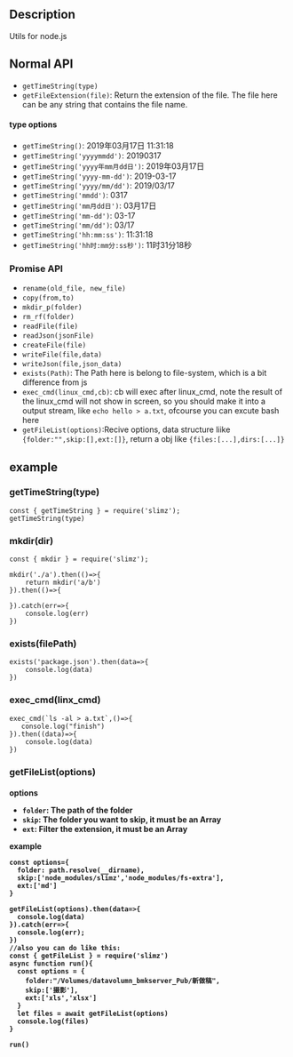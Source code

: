 ## Description
Utils for node.js

## Normal API
- `getTimeString(type)`
- `getFileExtension(file)`: Return the extension of the file. The file here can be any string that contains the file name.

#### type options
- `getTimeString()`: 2019年03月17日 11:31:18
- `getTimeString('yyyymmdd')`: 20190317
- `getTimeString('yyyy年mm月dd日')`: 2019年03月17日
- `getTimeString('yyyy-mm-dd')`: 2019-03-17
- `getTimeString('yyyy/mm/dd')`: 2019/03/17
- `getTimeString('mmdd')`: 0317
- `getTimeString('mm月dd日')`: 03月17日
- `getTimeString('mm-dd')`: 03-17
- `getTimeString('mm/dd')`: 03/17
- `getTimeString('hh:mm:ss')`: 11:31:18
- `getTimeString('hh时:mm分:ss秒')`: 11时31分18秒

### Promise API
- `rename(old_file, new_file)`
- `copy(from,to)`
- `mkdir_p(folder)`
- `rm_rf(folder)`
- `readFile(file)`
- `readJson(jsonFile)`
- `createFile(file)`
- `writeFile(file,data)`
- `writeJson(file,json_data)`
- `exists(Path)`: The Path here is belong to file-system, which is a bit difference from js
- `exec_cmd(linux_cmd,cb)`: cb will exec after linux_cmd, note the result of the linux_cmd will not show in screen, so you should make it into a output stream, like `echo hello > a.txt`, ofcourse you can excute bash here
- `getFileList(options)`:Recive options, data structure liike `{folder:"",skip:[],ext:[]}`, return a obj like `{files:[...],dirs:[...]}`

## example
### getTimeString(type)
```
const { getTimeString } = require('slimz');
getTimeString(type)
```
### mkdir(dir)
```
const { mkdir } = require('slimz');

mkdir('./a').then(()=>{
	return mkdir('a/b')
}).then(()=>{

}).catch(err=>{
	console.log(err)
})
```

### exists(filePath)
```
exists('package.json').then(data=>{
	console.log(data)
})
```
### exec_cmd(linx_cmd)
```
exec_cmd(`ls -al > a.txt`,()=>{
   console.log("finish")
}).then((data)=>{
    console.log(data)
})
```

### getFileList(options)

#### options<Object>
- `folder`: The path of the folder
- `skip`: The folder you want to skip, it must be an Array
- `ext`: Filter the extension, it must be an Array

**example**
```
const options={
  folder: path.resolve(__dirname),
  skip:['node_modules/slimz','node_modules/fs-extra'],
  ext:['md']
}

getFileList(options).then(data=>{
  console.log(data)
}).catch(err=>{
  console.log(err);
})
//also you can do like this:
const { getFileList } = require('slimz')
async function run(){
  const options = {
    folder:"/Volumes/datavolumn_bmkserver_Pub/新做稿",
    skip:['摄影'],
    ext:['xls','xlsx']
  }
  let files = await getFileList(options)
  console.log(files)
}

run()
```
